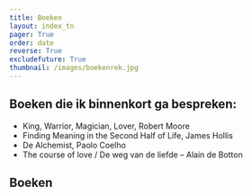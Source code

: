 ```yaml
---
title: Boeken
layout: index_tn
pager: True
order: date
reverse: True
excludefuture: True
thumbnail: /images/boekenrek.jpg
---
```

## Boeken die ik binnenkort ga bespreken:

* King, Warrior, Magician, Lover, Robert Moore
* Finding Meaning in the Second Half of Life, James Hollis
* De Alchemist, Paolo Coelho 
* The course of love / De weg van de liefde – Alain de Botton

## Boeken

<!--

* Memories, Dreams and Reflections by Carl Jung

* 

-->
